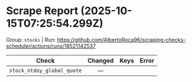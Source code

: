 # Scrape Report (2025-10-15T07:25:54.299Z)

Group: `stocks`  |  Run: https://github.com/AlbertoRoca96/scraping-checks-scheduler/actions/runs/18521142537

| Check | Changed | Keys | Error |
|---|:---:|:--|:--|
| `stock_ntdoy_global_quote` | — |  |  |

